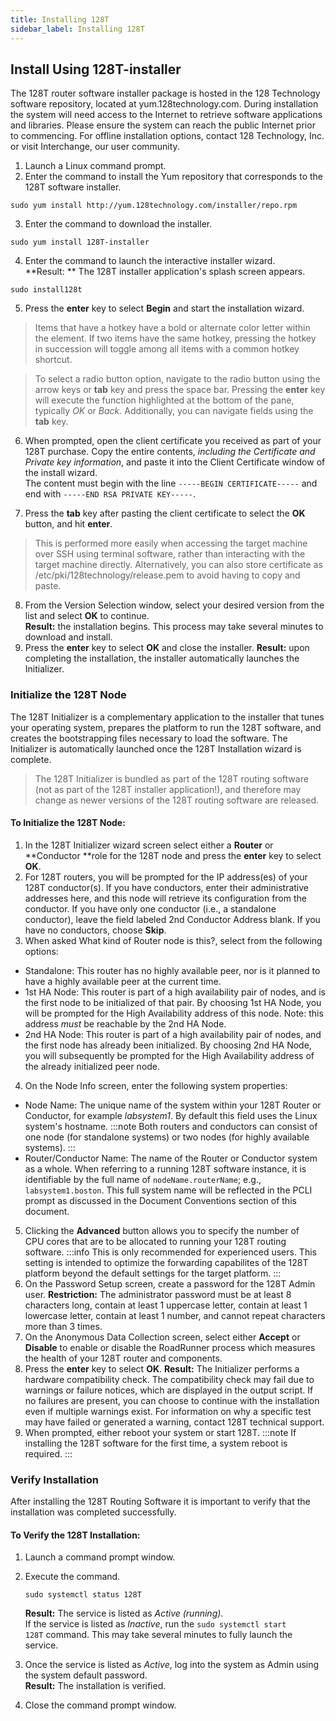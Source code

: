 ```yaml
---
title: Installing 128T
sidebar_label: Installing 128T
---
```


## Install Using 128T-installer

The 128T router software installer package is hosted in the 128 Technology software repository, located at yum.128technology.com. During installation the system will need access to the Internet to retrieve software applications and libraries. Please ensure the system can reach the public Internet prior to commencing. For offline installation options, contact 128 Technology, Inc. or visit Interchange, our user community.

1. Launch a Linux command prompt.
2. Enter the command to install the Yum repository that corresponds to the 128T software installer.

```
sudo yum install http://yum.128technology.com/installer/repo.rpm
```

3. Enter the command to download the installer.

```
sudo yum install 128T-installer
```

4. Enter the command to launch the interactive installer wizard.<br/>**Result: ** The 128T installer application's splash screen appears.

```
sudo install128t
```

5. Press the **enter** key to select **Begin** and start the installation wizard.
  > Items that have a hotkey have a bold or alternate color letter within the element. If two items have the same hotkey, pressing the hotkey in succession will toggle among all items with a common hotkey shortcut.

  > To select a radio button option, navigate to the radio button using the arrow keys or **tab** key and press the space bar. Pressing the **enter** key will execute the function highlighted at the bottom of the pane, typically _OK_ or _Back_. Additionally, you can navigate fields using the **tab** key.

6. When prompted, open the client certificate you received as part of your 128T purchase. Copy the entire contents, _including the Certificate and Private key information_, and paste it into the Client Certificate window of the install wizard.<br/>The content must begin with the line `-----BEGIN CERTIFICATE-----` and end with `-----END RSA PRIVATE KEY-----`.

7. Press the **tab** key after pasting the client certificate to select the **OK** button, and hit **enter**.
    
  > This is performed more easily when accessing the target machine over SSH using terminal software, rather than interacting with the target machine directly. Alternatively, you can also store certificate as /etc/pki/128technology/release.pem to avoid having to copy and paste.
    
8. From the Version Selection window, select your desired version from the list and select **OK** to continue.<br/>**Result:** the installation begins. This process may take several minutes to download and install.
9. Press the **enter** key to select **OK** and close the installer. **Result:** upon completing the installation, the installer automatically launches the Initializer.

### Initialize the 128T Node

The 128T Initializer is a complementary application to the installer that tunes your operating system, prepares the platform to run the 128T software, and creates the bootstrapping files necessary to load the software. The Initializer is automatically launched once the 128T Installation wizard is complete.

> The 128T Initializer is bundled as part of the 128T routing software (not as part of the 128T installer application!), and therefore may change as newer versions of the 128T routing software are released.

#### To Initialize the 128T Node:

1. In the 128T Initializer wizard screen select either a **Router** or **Conductor **role for the 128T node and press the **enter** key to select **OK**.
2. For 128T routers, you will be prompted for the IP address(es) of your 128T conductor(s). If you have conductors, enter their administrative addresses here, and this node will retrieve its configuration from the conductor. If you have only one conductor (i.e., a standalone conductor), leave the field labeled 2nd Conductor Address blank. If you have no conductors, choose **Skip**.
3. When asked What kind of Router node is this?, select from the following options:

- Standalone: This router has no highly available peer, nor is it planned to have a highly available peer at the current time.
- 1st HA Node: This router is part of a high availability pair of nodes, and is the first node to be initialized of that pair. By choosing 1st HA Node, you will be prompted for the High Availability address of this node. Note: this address _must_ be reachable by the 2nd HA Node.
- 2nd HA Node: This router is part of a high availability pair of nodes, and the first node has already been initialized. By choosing 2nd HA Node, you will subsequently be prompted for the High Availability address of the already initialized peer node.

4. On the Node Info screen, enter the following system properties:

- Node Name: The unique name of the system within your 128T Router or Conductor, for example _labsystem1_. By default this field uses the Linux system's hostname.
  :::note
  Both routers and conductors can consist of one node (for standalone systems) or two nodes (for highly available systems).
  :::
- Router/Conductor Name: The name of the Router or Conductor system as a whole. When referring to a running 128T software instance, it is identifiable by the full name of `nodeName.routerName`; e.g., `labsystem1.boston`. This full system name will be reflected in the PCLI prompt as discussed in the Document Conventions section of this document.

5. Clicking the **Advanced** button allows you to specify the number of CPU cores that are to be allocated to running your 128T routing software.
   :::info
   This is only recommended for experienced users.  This setting is intended to optimize the forwarding capabilites of the 128T platform beyond the default settings for the target platform.
   :::
6. On the Password Setup screen, create a password for the 128T Admin user. **Restriction:** The administrator password must be at least 8 characters long, contain at least 1 uppercase letter, contain at least 1 lowercase letter, contain at least 1 number, and cannot repeat characters more than 3 times.
7. On the Anonymous Data Collection screen, select either **Accept** or **Disable** to enable or disable the RoadRunner process which measures the health of your 128T router and components.
8. Press the **enter** key to select **OK**. **Result:** The Initializer performs a hardware compatibility check. The compatibility check may fail due to warnings or failure notices, which are displayed in the output script. If no failures are present, you can choose to continue with the installation even if multiple warnings exist. For information on why a specific test may have failed or generated a warning, contact 128T technical support.
9. When prompted, either reboot your system or start 128T.
   :::note
   If installing the 128T software for the first time, a system reboot is required.
   :::

### Verify Installation

After installing the 128T Routing Software it is important to verify that the installation was completed successfully.

#### To Verify the 128T Installation:

1. Launch a command prompt window.

2. Execute the command.

   ```
   sudo systemctl status 128T
   ```

   **Result:** The service is listed as _Active (running)_.<br/>If the service is listed as _Inactive_, run the `sudo systemctl start 128T` command. This may take several minutes to fully launch the service.

3. Once the service is listed as _Active_, log into the system as Admin using the system default password.<br/>**Result:** The installation is verified.

4. Close the command prompt window.
